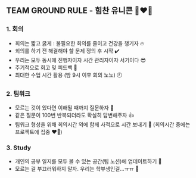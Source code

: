 
## TEAM GROUND RULE - 힘찬 유니콘 🦄❤️‍🔥


### 1. 회의
- 회의는 짧고 굵게 : 불필요한 회의를 줄이고 건강을 챙기자 🔥
- 회의를 하기 전 해결해야 할 문제 정의 후 시작 ✔️
- 우리는 모두 동시에 진행자이자 시간 관리자이자 서기이다 😎
- 주기적으로 회고 및 피드백 🙌
- 최대한 수업 시간 활용 (밤 9시 이후 회의 노노) 🕘
### 2. 팀워크
- 모르는 것이 있다면 이해될 때까지 질문하자 🤝
- 같은 질문이 100번 반복되더라도 확실히 답변해주자 👍
- 팀워크 형성을 위해 회의시간 외에 함께 사적으로 시간 보내기 💖 (회의시간 중에는 프로젝트에 집중 ❤️‍🔥)
### 3. Study
- 개인의 공부 일지를 모두 볼 수 있는 공간(팀 노션)에 업데이트하기 📝
- 모르는 걸 부끄러워하지 말자. 우리는 학부생인걸…ㅠㅠ 🥔

<!--

**Here are some ideas to get you started:**

🙋‍♀️ A short introduction - what is your organization all about?
🌈 Contribution guidelines - how can the community get involved?
👩‍💻 Useful resources - where can the community find your docs? Is there anything else the community should know?
🍿 Fun facts - what does your team eat for breakfast?
🧙 Remember, you can do mighty things with the power of [Markdown](https://docs.github.com/github/writing-on-github/getting-started-with-writing-and-formatting-on-github/basic-writing-and-formatting-syntax)
-->
